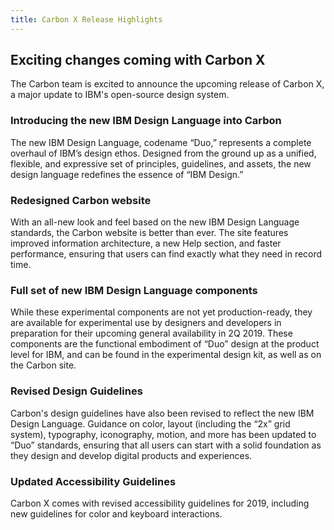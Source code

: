 ```yaml
---
title: Carbon X Release Highlights
---
```


## Exciting changes coming with Carbon X

The Carbon team is excited to announce the upcoming release of Carbon X, a major update to IBM's open-source design system.

### Introducing the new IBM Design Language into Carbon

The new IBM Design Language, codename “Duo,” represents a complete overhaul of IBM’s design ethos. Designed from the ground up as a unified, flexible, and expressive set of principles, guidelines, and assets, the new design language redefines the essence of “IBM Design.”

### Redesigned Carbon website

With an all-new look and feel based on the new IBM Design Language standards, the Carbon website is better than ever. The site features improved information architecture, a new Help section, and faster performance, ensuring that users can find exactly what they need in record time.

### Full set of new IBM Design Language components

While these experimental components are not yet production-ready, they are available for experimental use by designers and developers in preparation for their upcoming general availability in 2Q 2019. These components are the functional embodiment of “Duo” design at the product level for IBM, and can be found in the experimental design kit, as well as on the Carbon site.

### Revised Design Guidelines

Carbon's design guidelines have also been revised to reflect the new IBM Design Language. Guidance on color, layout (including the “2x” grid system), typography, iconography, motion, and more has been updated to “Duo” standards, ensuring that all users can start with a solid foundation as they design and develop digital products and experiences.

### Updated Accessibility Guidelines

Carbon X comes with revised accessibility guidelines for 2019, including new guidelines for color and keyboard interactions.
